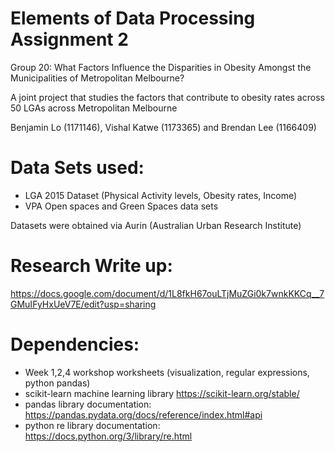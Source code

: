 # Elements of Data Processing Assignment 2 

Group 20: What Factors Influence the Disparities in Obesity Amongst the Municipalities of Metropolitan Melbourne?

A joint project that studies the factors that contribute to obesity rates across 50 LGAs across Metropolitan Melbourne

Benjamin Lo (1171146), Vishal Katwe (1173365) and Brendan Lee (1166409)

# Data Sets used:
- LGA 2015 Dataset (Physical Activity levels, Obesity rates, Income)
- VPA Open spaces and Green Spaces data sets

Datasets were obtained via Aurin (Australian Urban Research Institute)

# Research Write up:
https://docs.google.com/document/d/1L8fkH67ouLTjMuZGi0k7wnkKKCq__7GMuIFyHxUeV7E/edit?usp=sharing

# Dependencies:

- Week 1,2,4 workshop worksheets (visualization, regular expressions, python pandas)
- scikit-learn machine learning library https://scikit-learn.org/stable/
- pandas library documentation: https://pandas.pydata.org/docs/reference/index.html#api
- python re library documentation: https://docs.python.org/3/library/re.html
